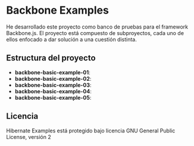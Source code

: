 Backbone Examples
=================

He desarrollado este proyecto como banco de pruebas para el framework Backbone.js.
El proyecto  está compuesto de subproyectos, cada uno de ellos enfocado a dar solución a una cuestión distinta. 

Estructura del proyecto
-----------------------

 * **backbone-basic-example-01**: 
 * **backbone-basic-example-02**: 
 * **backbone-basic-example-03**: 
 * **backbone-basic-example-04**: 
 * **backbone-basic-example-05**: 

Licencia
--------

Hibernate Examples está protegido bajo licencia GNU General Public License, versión 2